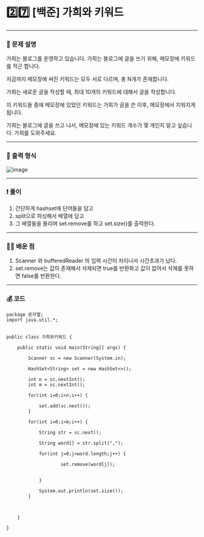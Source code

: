 # 2️⃣7️⃣ [백준] 가희와 키워드 </span> 

---
### 📃 문제 설명
가희는 블로그를 운영하고 있습니다. 가희는 블로그에 글을 쓰기 위해, 메모장에 키워드를 적곤 합니다.

지금까지 메모장에 써진 키워드는 모두 서로 다르며, 총 N개가 존재합니다.

가희는 새로운 글을 작성할 때, 최대 10개의 키워드에 대해서 글을 작성합니다.

이 키워드들 중에 메모장에 있었던 키워드는 가희가 글을 쓴 이후, 메모장에서 지워지게 됩니다.

가희는 블로그에 글을 쓰고 나서, 메모장에 있는 키워드 개수가 몇 개인지 알고 싶습니다. 가희를 도와주세요.

---
### 🔑 출력 형식
![image](https://github.com/handaldog/DailyAlgo/assets/96431408/318d8538-8877-4df3-8b78-10aeb992c53d)


---
### ❗️ 풀이 
1. 간단하게 hashset에 단어들을 담고
2. split으로 파싱해서 배열에 담고
3. 그 배열들을 돌리며 set.remove를 하고 set.size()를 출력한다.


--- 
### 👨‍💻 배운 점
1. Scanner 와 bufferedReader 의 입력 시간이 차이나서 시간초과가 났다.
2. set.remove는 값이 존재해서 삭제되면 true를 반환화고 값이 없어서 삭제를 못하면 false를 반환한다.

---
### 💰 코드
```
package 문자열;
import java.util.*;


public class 가희와키워드 {

	public static void main(String[] args) {
		
		Scanner sc = new Scanner(System.in);
		
		HashSet<String> set = new HashSet<>();
		
		int n = sc.nextInt();
		int m = sc.nextInt();
		
		for(int i=0;i<n;i++) {
			
			set.add(sc.next());
		}
		
		for(int i=0;i<m;i++) {
			
			String str = sc.next();
			
			String word[] = str.split(",");
					
			for(int j=0;j<word.length;j++) {
				
					set.remove(word[j]);
				
				
			}
			
			System.out.println(set.size());
		}
		
		

	}

}


```
